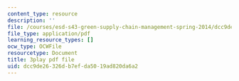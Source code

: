 ```yaml
---
content_type: resource
description: ''
file: /courses/esd-s43-green-supply-chain-management-spring-2014/dcc9de26326db7efda5019ad820da6a2_A0owfH3UERI.pdf
file_type: application/pdf
learning_resource_types: []
ocw_type: OCWFile
resourcetype: Document
title: 3play pdf file
uid: dcc9de26-326d-b7ef-da50-19ad820da6a2
---
```


